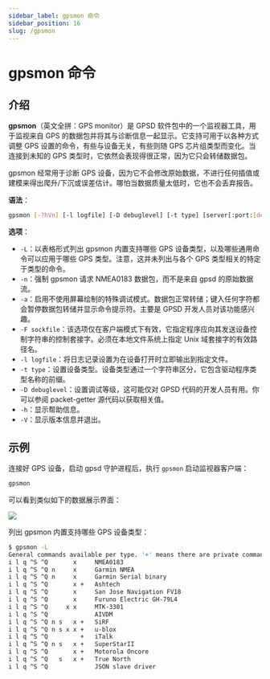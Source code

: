 ```yaml
---
sidebar_label: gpsmon 命令
sidebar_position: 16
slug: /gpsmon
---
```


# gpsmon 命令



## 介绍

**gpsmon**（英文全拼：GPS monitor）是 GPSD 软件包中的一个监视器工具，用于监视来自 GPS 的数据包并将其与诊断信息一起显示。它支持可用于以各种方式调整 GPS 设置的命令，有些与设备无关，有些则随 GPS 芯片组类型而变化。当连接到未知的 GPS 类型时，它依然会表现得很正常，因为它只会转储数据包。

gpsmon 经常用于诊断 GPS 设备，因为它不会修改原始数据，不进行任何插值或建模来得出爬升/下沉或误差估计。哪怕当数据质量太低时，它也不会丢弃报告。

**语法**：

```bash
gpsmon [-?hVn] [-l logfile] [-D debuglevel] [-t type] [server[:port:[device]]]
```

**选项**：

- `-L`：以表格形式列出 gpsmon 内置支持哪些 GPS 设备类型，以及哪些通用命令可以应用于哪些 GPS 类型。注意，这并未列出与各个 GPS 类型相关的特定于类型的命令。
- `-n`：强制 gpsmon 请求 NMEA0183 数据包，而不是来自 gpsd 的原始数据流。
- `-a`：启用不使用屏幕绘制的特殊调试模式。数据包正常转储；键入任何字符都会暂停数据包转储并显示命令提示符。主要是 GPSD 开发人员对该功能感兴趣。
- `-F sockfile`：该选项仅在客户端模式下有效，它指定程序应向其发送设备控制字符串的控制套接字。必须在本地文件系统上指定 Unix 域套接字的有效路径名。
- `-l logfile`：将日志记录设置为在设备打开时立即输出到指定文件。
- `-t type`：设置设备类型。设备类型通过一个字符串区分，它包含驱动程序类型名称的前缀。
- `-D debuglevel`：设置调试等级，这可能仅对 GPSD 代码的开发人员有用。你可以参阅 packet-getter 源代码以获取相关值。
- `-h`：显示帮助信息。
- `-V`：显示版本信息并退出。



## 示例

连接好 GPS 设备，启动 gpsd 守护进程后，执行 `gpsmon` 启动监视器客户端：

```bash
gpsmon
```

可以看到类似如下的数据展示界面：

![](https://static.getiot.tech/linux-gpsd-gpsmon.png#center)

列出 gpsmon 内置支持哪些 GPS 设备类型：

```bash
$ gpsmon -L
General commands available per type. '+' means there are private commands.
i l q ^S ^Q       x  	NMEA0183
i l q ^S ^Q n     x  	Garmin NMEA
i l q ^S ^Q n     x  	Garmin Serial binary
i l q ^S ^Q       x +	Ashtech
i l q ^S ^Q       x  	San Jose Navigation FV18
i l q ^S ^Q       x  	Furuno Electric GH-79L4
i l q ^S ^Q     x x  	MTK-3301
i l q ^S ^Q          	AIVDM
i l q ^S ^Q n s   x +	SiRF
i l q ^S ^Q n s x x +	u-blox
i l q ^S ^Q         +	iTalk
i l q ^S ^Q n s   x +	SuperStarII
i l q ^S ^Q       x +	Motorola Oncore
i l q ^S ^Q   s   x +	True North
i l q ^S ^Q          	JSON slave driver
```

